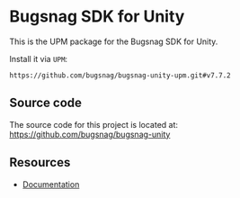Bugsnag SDK for Unity
===========

This is the UPM package for the Bugsnag SDK for Unity.

Install it via `UPM`:
```
https://github.com/bugsnag/bugsnag-unity-upm.git#v7.7.2
```

## Source code

The source code for this project is located at: https://github.com/bugsnag/bugsnag-unity

## Resources

* [Documentation](https://docs.bugsnag.com/platforms/unity/)
